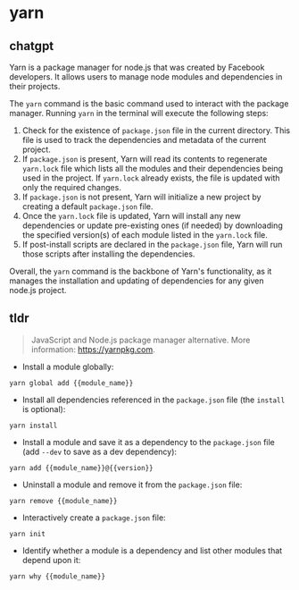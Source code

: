 # yarn 
## chatgpt 
Yarn is a package manager for node.js that was created by Facebook developers. It allows users to manage node modules and dependencies in their projects.

The `yarn` command is the basic command used to interact with the package manager. Running `yarn` in the terminal will execute the following steps:

1. Check for the existence of `package.json` file in the current directory. This file is used to track the dependencies and metadata of the current project.
2. If `package.json` is present, Yarn will read its contents to regenerate `yarn.lock` file which lists all the modules and their dependencies being used in the project. If `yarn.lock` already exists, the file is updated with only the required changes.
3. If `package.json` is not present, Yarn will initialize a new project by creating a default `package.json` file.
4. Once the `yarn.lock` file is updated, Yarn will install any new dependencies or update pre-existing ones (if needed) by downloading the specified version(s) of each module listed in the `yarn.lock` file.
5. If post-install scripts are declared in the `package.json` file, Yarn will run those scripts after installing the dependencies.

Overall, the `yarn` command is the backbone of Yarn's functionality, as it manages the installation and updating of dependencies for any given node.js project. 

## tldr 
 
> JavaScript and Node.js package manager alternative.
> More information: <https://yarnpkg.com>.

- Install a module globally:

`yarn global add {{module_name}}`

- Install all dependencies referenced in the `package.json` file (the `install` is optional):

`yarn install`

- Install a module and save it as a dependency to the `package.json` file (add `--dev` to save as a dev dependency):

`yarn add {{module_name}}@{{version}}`

- Uninstall a module and remove it from the `package.json` file:

`yarn remove {{module_name}}`

- Interactively create a `package.json` file:

`yarn init`

- Identify whether a module is a dependency and list other modules that depend upon it:

`yarn why {{module_name}}`

